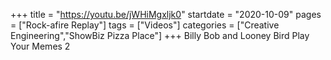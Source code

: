 +++
title = "https://youtu.be/jWHiMgxljk0"
startdate = "2020-10-09"
pages = ["Rock-afire Replay"]
tags = ["Videos"]
categories = ["Creative Engineering","ShowBiz Pizza Place"]
+++
Billy Bob and Looney Bird Play Your Memes 2
